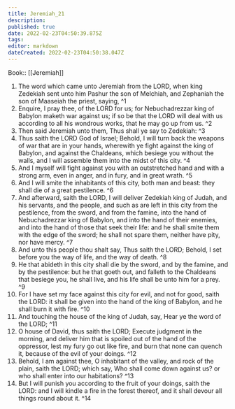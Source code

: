 ```yaml
---
title: Jeremiah_21
description: 
published: true
date: 2022-02-23T04:50:39.875Z
tags: 
editor: markdown
dateCreated: 2022-02-23T04:50:38.047Z
---
```


 Book:: [[Jeremiah]]
 1. The word which came unto Jeremiah from the LORD, when king Zedekiah sent unto him Pashur the son of Melchiah, and Zephaniah the son of Maaseiah the priest, saying, ^1
 2. Enquire, I pray thee, of the LORD for us; for Nebuchadrezzar king of Babylon maketh war against us; if so be that the LORD will deal with us according to all his wondrous works, that he may go up from us. ^2
 3. Then said Jeremiah unto them, Thus shall ye say to Zedekiah: ^3
 4. Thus saith the LORD God of Israel; Behold, I will turn back the weapons of war that are in your hands, wherewith ye fight against the king of Babylon, and against the Chaldeans, which besiege you without the walls, and I will assemble them into the midst of this city. ^4
 5. And I myself will fight against you with an outstretched hand and with a strong arm, even in anger, and in fury, and in great wrath. ^5
 6. And I will smite the inhabitants of this city, both man and beast: they shall die of a great pestilence. ^6
 7. And afterward, saith the LORD, I will deliver Zedekiah king of Judah, and his servants, and the people, and such as are left in this city from the pestilence, from the sword, and from the famine, into the hand of Nebuchadrezzar king of Babylon, and into the hand of their enemies, and into the hand of those that seek their life: and he shall smite them with the edge of the sword; he shall not spare them, neither have pity, nor have mercy. ^7
 8. And unto this people thou shalt say, Thus saith the LORD; Behold, I set before you the way of life, and the way of death. ^8
 9. He that abideth in this city shall die by the sword, and by the famine, and by the pestilence: but he that goeth out, and falleth to the Chaldeans that besiege you, he shall live, and his life shall be unto him for a prey. ^9
 10. For I have set my face against this city for evil, and not for good, saith the LORD: it shall be given into the hand of the king of Babylon, and he shall burn it with fire. ^10
 11. And touching the house of the king of Judah, say, Hear ye the word of the LORD; ^11
 12. O house of David, thus saith the LORD; Execute judgment in the morning, and deliver him that is spoiled out of the hand of the oppressor, lest my fury go out like fire, and burn that none can quench it, because of the evil of your doings. ^12
 13. Behold, I am against thee, O inhabitant of the valley, and rock of the plain, saith the LORD; which say, Who shall come down against us? or who shall enter into our habitations? ^13
 14. But I will punish you according to the fruit of your doings, saith the LORD: and I will kindle a fire in the forest thereof, and it shall devour all things round about it. ^14
